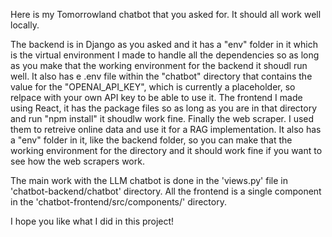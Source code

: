 Here is my Tomorrowland chatbot that you asked for. It should all work well locally.

The backend is in Django as you asked and it has a "env" folder in it which is the virtual environment I made to handle all the dependencies so as long as you make that the working environment for the backend it shoudl run well. It also has e .env file within the "chatbot" directory that contains the value for the "OPENAI_API_KEY", which is currently a placeholder, so relpace with your own API key to be able to use it.
The frontend I made using React, it has the package files so as long as you are in that directory and run "npm install" it shoudlw work fine.
Finally the web scraper. I used them to retreive online data and use it for a RAG implementation. It also has a "env" folder in it, like the backend folder, so you can make that the working environment for the directory and it should work fine if you want to see how the web scrapers work.

The main work with the LLM chatbot is done in the 'views.py' file in 'chatbot-backend/chatbot' directory.
All the frontend is a single component in the 'chatbot-frontend/src/components/' directory.

I hope you like what I did in this project!
